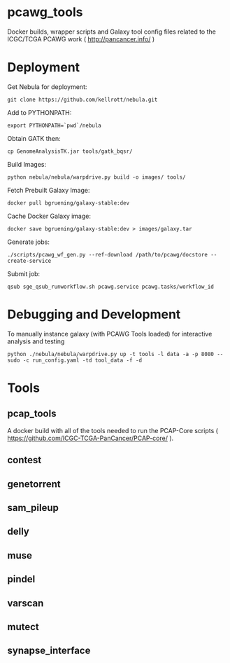 pcawg_tools
===========

Docker builds, wrapper scripts and Galaxy tool config files related to the ICGC/TCGA PCAWG work ( http://pancancer.info/ )


Deployment
==========


Get Nebula for deployment:
```
git clone https://github.com/kellrott/nebula.git
```

Add to PYTHONPATH:
```
export PYTHONPATH=`pwd`/nebula
```

Obtain GATK then:
```
cp GenomeAnalysisTK.jar tools/gatk_bqsr/
```

Build Images:
```
python nebula/nebula/warpdrive.py build -o images/ tools/
```

Fetch Prebuilt Galaxy Image:
```
docker pull bgruening/galaxy-stable:dev
```


Cache Docker Galaxy image:
```
docker save bgruening/galaxy-stable:dev > images/galaxy.tar
```

Generate jobs:
```
./scripts/pcawg_wf_gen.py --ref-download /path/to/pcawg/docstore --create-service
```


Submit job:
```
qsub sge_qsub_runworkflow.sh pcawg.service pcawg.tasks/workflow_id
```


Debugging and Development
=========================
To manually instance galaxy (with PCAWG Tools loaded) for interactive analysis and testing
```
python ./nebula/nebula/warpdrive.py up -t tools -l data -a -p 8080 --sudo -c run_config.yaml -td tool_data -f -d

```


Tools
=====


pcap_tools
----------
A docker build with all of the tools needed to run the PCAP-Core scripts ( https://github.com/ICGC-TCGA-PanCancer/PCAP-core/ ).

contest
-------

genetorrent
-----------

sam_pileup
----------

delly
-----

muse
----

pindel
------

varscan
-------

mutect
------

synapse_interface
-----------------
